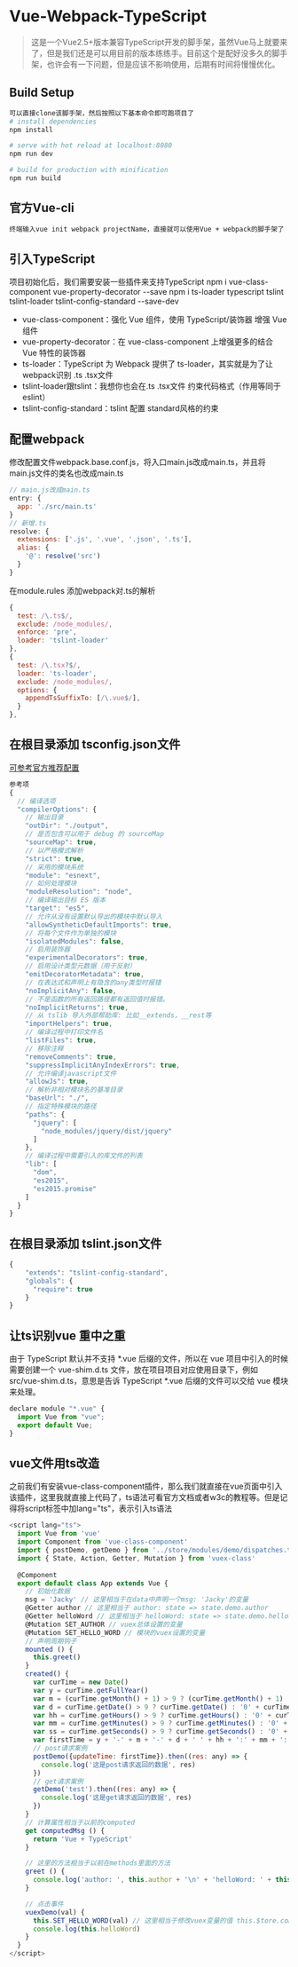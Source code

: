 # Vue-Webpack-TypeScript

> 这是一个Vue2.5+版本兼容TypeScript开发的脚手架，虽然Vue马上就要来了，但是我们还是可以用目前的版本练练手。目前这个是配好没多久的脚手架，也许会有一下问题，但是应该不影响使用，后期有时间将慢慢优化。

## Build Setup

``` bash
可以直接clone该脚手架，然后按照以下基本命令即可跑项目了
# install dependencies
npm install

# serve with hot reload at localhost:8080
npm run dev

# build for production with minification
npm run build
```
## 官方Vue-cli
```bash
终端输入vue init webpack projectName，直接就可以使用Vue + webpack的脚手架了
```
## 引入TypeScript
项目初始化后，我们需要安装一些插件来支持TypeScript
npm i vue-class-component vue-property-decorator --save
npm i ts-loader typescript tslint tslint-loader tslint-config-standard --save-dev
* vue-class-component：强化 Vue 组件，使用 TypeScript/装饰器 增强 Vue 组件
* vue-property-decorator：在 vue-class-component 上增强更多的结合 Vue 特性的装饰器
* ts-loader：TypeScript 为 Webpack 提供了 ts-loader，其实就是为了让webpack识别 .ts .tsx文件
* tslint-loader跟tslint：我想你也会在.ts .tsx文件 约束代码格式（作用等同于eslint）
* tslint-config-standard：tslint 配置 standard风格的约束
## 配置webpack
修改配置文件webpack.base.conf.js，将入口main.js改成main.ts，并且将main.js文件的类名也改成main.ts
```js
// main.js改成main.ts
entry: {
  app: './src/main.ts'
}
// 新增.ts
resolve: {
  extensions: ['.js', '.vue', '.json', '.ts'],
  alias: {
    '@': resolve('src')
  }
}
```
在module.rules 添加webpack对.ts的解析
```js
{
  test: /\.ts$/,
  exclude: /node_modules/,
  enforce: 'pre',
  loader: 'tslint-loader'
},
{
  test: /\.tsx?$/,
  loader: 'ts-loader',
  exclude: /node_modules/,
  options: {
    appendTsSuffixTo: [/\.vue$/],
  }
},
```
## 在根目录添加 tsconfig.json文件
[可参考官方推荐配置](https://cn.vuejs.org/v2/guide/typescript.html)
```js
参考项
{
  // 编译选项
  "compilerOptions": {
    // 输出目录
    "outDir": "./output",
    // 是否包含可以用于 debug 的 sourceMap
    "sourceMap": true,
    // 以严格模式解析
    "strict": true,
    // 采用的模块系统
    "module": "esnext",
    // 如何处理模块
    "moduleResolution": "node",
    // 编译输出目标 ES 版本
    "target": "es5",
    // 允许从没有设置默认导出的模块中默认导入
    "allowSyntheticDefaultImports": true,
    // 将每个文件作为单独的模块
    "isolatedModules": false,
    // 启用装饰器
    "experimentalDecorators": true,
    // 启用设计类型元数据（用于反射）
    "emitDecoratorMetadata": true,
    // 在表达式和声明上有隐含的any类型时报错
    "noImplicitAny": false,
    // 不是函数的所有返回路径都有返回值时报错。
    "noImplicitReturns": true,
    // 从 tslib 导入外部帮助库: 比如__extends，__rest等
    "importHelpers": true,
    // 编译过程中打印文件名
    "listFiles": true,
    // 移除注释
    "removeComments": true,
    "suppressImplicitAnyIndexErrors": true,
    // 允许编译javascript文件
    "allowJs": true,
    // 解析非相对模块名的基准目录
    "baseUrl": "./",
    // 指定特殊模块的路径
    "paths": {
      "jquery": [
        "node_modules/jquery/dist/jquery"
      ]
    },
    // 编译过程中需要引入的库文件的列表
    "lib": [
      "dom",
      "es2015",
      "es2015.promise"
    ]
  }
}
```
## 在根目录添加 tslint.json文件
```js
{
    "extends": "tslint-config-standard",
    "globals": {
      "require": true
    }
}
```
## 让ts识别vue 重中之重
由于 TypeScript 默认并不支持 *.vue 后缀的文件，所以在 vue 项目中引入的时候需要创建一个 vue-shim.d.ts 文件，放在项目项目对应使用目录下，例如 src/vue-shim.d.ts，意思是告诉 TypeScript *.vue 后缀的文件可以交给 vue 模块来处理。
```js
declare module "*.vue" {
  import Vue from "vue";
  export default Vue;
}
```

## vue文件用ts改造
之前我们有安装vue-class-component插件，那么我们就直接在vue页面中引入该插件，这里我就直接上代码了，ts语法可看官方文档或者w3c的教程等。但是记得将script标签中加lang="ts"，表示引入ts语法
```js
<script lang="ts">
  import Vue from 'vue'
  import Component from 'vue-class-component'
  import { postDemo, getDemo } from '../store/modules/demo/dispatches.ts'
  import { State, Action, Getter, Mutation } from 'vuex-class'
  
  @Component
  export default class App extends Vue {
    // 初始化数据
    msg = 'Jacky' // 这里相当于在data中声明一个msg: 'Jacky'的变量
    @Getter author // 这里相当于 author: state => state.demo.author
    @Getter helloWord // 这里相当于 helloWord: state => state.demo.helloWord
    @Mutation SET_AUTHOR // vuex总体设置的变量
    @Mutation SET_HELLO_WORD // 模块的vuex设置的变量
    // 声明周期钩子
    mounted () {
      this.greet()
    }
    created() {
      var curTime = new Date()
      var y = curTime.getFullYear()
      var m = (curTime.getMonth() + 1) > 9 ? (curTime.getMonth() + 1) : '0' + (curTime.getMonth() + 1)
      var d = curTime.getDate() > 9 ? curTime.getDate() : '0' + curTime.getDate()
      var hh = curTime.getHours() > 9 ? curTime.getHours() : '0' + curTime.getHours()
      var mm = curTime.getMinutes() > 9 ? curTime.getMinutes() : '0' + curTime.getMinutes()
      var ss = curTime.getSeconds() > 9 ? curTime.getSeconds() : '0' + curTime.getSeconds()
      var firstTime = y + '-' + m + '-' + d + ' ' + hh + ':' + mm + ':' + ss
      // post请求案例
      postDemo({updateTime: firstTime}).then((res: any) => {
        console.log('这是post请求返回的数据', res)
      })
      // get请求案例
      getDemo('test').then((res: any) => {
        console.log('这是get请求返回的数据', res)
      })
    }
    // 计算属性相当于以前的computed
    get computedMsg () {
      return 'Vue + TypeScript'
    }

    // 这里的方法相当于以前在methods里面的方法
    greet () {      
      console.log('author: ', this.author + '\n' + 'helloWord: ' + this.helloWord)
    }

    // 点击事件
    vuexDemo(val) {
      this.SET_HELLO_WORD(val) // 这里相当于修改vuex变量的值 this.$tore.commit('SET_HELLO_WORD', val)
      console.log(this.helloWord)
    }
  }
</script>
```


